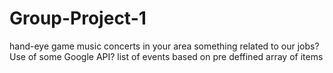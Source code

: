 # Group-Project-1

hand-eye game
music concerts in your area
something related to our jobs?
Use of some Google API?
list of events based on pre deffined array of items 
